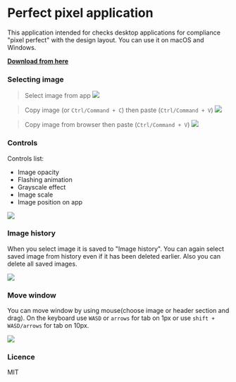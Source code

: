 # Perfect pixel application

This application intended for checks desktop applications for compliance "pixel perfect" with the design layout. You can use it on macOS and Windows.

**[Download from here](https://github.com/slotovi4/perfect-pixel/releases/latest)**
### Selecting image

> Select image from app
![](https://i.imgur.com/2O9IpZ2.gif)

> Copy image (or `Ctrl/Command + C`) then paste (`Ctrl/Command + V`)
![](https://i.imgur.com/bTLy2Gv.gifv)

> Copy image from browser then paste (`Ctrl/Command + V`)
![](https://i.imgur.com/DbFgPq2.gif)

### Controls

Controls list:
- Image opacity
- Flashing animation
- Grayscale effect
- Image scale
- Image position on app

![](https://i.imgur.com/POBfJvQ.gifv)

### Image history

When you select image it is saved to "Image history". You can again select saved image 
from history even if it has been deleted earlier. Also you can delete all saved images.

![](https://i.imgur.com/kQThTtQ.gifv)

### Move window

You can move window by using mouse(choose image or header section and drag). On the keyboard use `WASD` or `arrows` for tab on 1px or use `shift + WASD/arrows` for tab on 10px.

![](https://i.imgur.com/VdbOJVU.gifv)

### Licence
MIT
